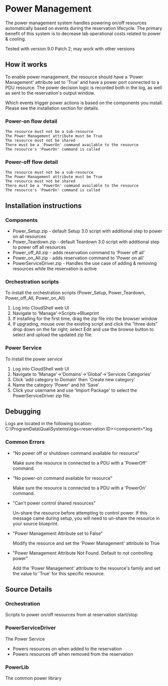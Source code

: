 # Power Management
The power management system handles powering on/off resources automatically based on events during the reservation
lifecycle.
The primary benefit of this system is to decrease lab operational costs related to power &amp; cooling.

Tested with version 9.0 Patch 2; may work with other versions

## How it works

To enable power management, the resource should have a 'Power Management' attribute set to 'True' and have a power port
connected to a PDU resource. The power decision logic is recorded both in the log, as well as sent to the reservation's
output window.

Which events trigger power actions is based on the components you install. Please see the installation section for details.

### Power-on flow detail

    The resource must not be a sub-resource
    The Power Management attribute must be True
    The resource must not be shared
    There must be a 'PowerOn' command available to the resource
    The resource's 'PowerOn' command is called

### Power-off flow detail

    The resource must not be a sub-resource
    The Power Management attribute must be True
    The resource must not be shared
    There must be a 'PowerOn' command available to the resource
    The resource's 'PowerOn' command is called

## Installation instructions

### Components
* Power_Setup.zip - default Setup 3.0 script with additional step to power on all resources
* Power_Teardown.zip - default Teardown 3.0 script with additional step to power off all resources
* Power_off_All.zip - adds reservation command to 'Power off all'
* Power_on_All.zip - adds reservation command to 'Power on all'
* PowerServiceDriver.zip - Handles the use case of adding & removing resources while the reservation is active

### Orchestration scripts
To install the orchestration scripts (Power_Setup, Power_Teardown, Power_off_All, Power_on_All)
1. Log into CloudShell web UI
1. Navigate to 'Manage'->Scripts->Blueprint
1. If installing for the first time, drag the zip file into the browser window
1. If upgrading, mouse over the existing script and click the "three dots" drop down on the far right; select Edit and use the browse button to select and upload the updated zip file.

### Power Service
To install the power service
1. Log into CloudShell web UI
1. Navigate to 'Manage'->'Domains'->'Global'->'Services Categories'
1. Click 'add category to Domain' then 'Create new category'
1. Name the category 'Power' and hit 'Save'
1. Click your username and use 'Import Package' to select the PowerServiceDriver zip file.

## Debugging
Logs are located in the following location:
C:\ProgramData\QualiSystems\logs\<reservation ID>\<component>\*.log

### Common Errors
* "No power off or shutdown command available for resource"

    Make sure the resource is connected to a PDU with a 'PowerOff' command.

* "No power-on command available for resource"

    Make sure the resource is connected to a PDU with a 'PowerOn' command.

* "Can't power control shared resources"

    Un-share the resource before attempting to control power. If this message came during setup, you will need to
    un-share the resource in your source blueprint.

* "Power Management Attribute set to False"

    Modify the resource and set the 'Power Management' attribute to True

* "Power Management Attribute Not Found. Default to not controlling power"

    Add the 'Power Management' attribute to the resource's family and set the value to
    'True' for this specific resource.

## Source Details
### Orchestration
Scripts to power on/off resources from at reservation start/stop

### PowerServiceDriver
The Power Service
- Powers resources on when added to the reservation
- Powers resources off when removed from the reservation

### PowerLib
The common power library
